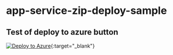 # app-service-zip-deploy-sample

## Test of deploy to azure button

[![Deploy to Azure](https://aka.ms/deploytoazurebutton)](https://portal.azure.com/#create/Microsoft.Template/uri/https%3A%2F%2Fraw.githubusercontent.com%2Fuenohajime%app-service-zip-deploy-sample%2Fmain%2Finfra%2Fmain.json){:target="\_blank"}

